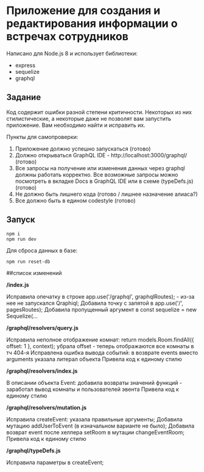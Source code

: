 # Приложение для создания и редактирования информации о встречах сотрудников

Написано для Node.js 8 и использует библиотеки:
* express
* sequelize
* graphql

## Задание
Код содержит ошибки разной степени критичности. Некоторых из них стилистические, а некоторые даже не позволят вам запустить приложение. Вам необходимо найти и исправить их.

Пункты для самопроверки:
1. Приложение должно успешно запускаться (готово)
2. Должно открываться GraphQL IDE - http://localhost:3000/graphql/ (готово)
3. Все запросы на получение или изменения данных через graphql должны работать корректно. Все возможные запросы можно посмотреть в вкладке Docs в GraphQL IDE или в схеме (typeDefs.js) (готово)
4. Не должно быть лишнего кода (готово / лишнее назначение алиаса?)
5. Все должно быть в едином codestyle (готово)

## Запуск
```
npm i
npm run dev
```

Для сброса данных в базе:
```
npm run reset-db
```

##список изменений

**/index.js**
 
Исправила опечатку в строке app.use('/graphql', graphqlRoutes); - из-за нее не запускался Qraphiql;
Добавила точку с запятой в app.use('/', pagesRoutes);
Добавила пропущенный аргумент в const sequelize = new Sequelize(...

**/graphql/resolvers/query.js**

Исправила неполное отображение комнат: return models.Room.findAll({ offset: 1 }, context); убрала offset - теперь отображаются все комнаты в тч 404-я
Исправлена ошибка вывода событий: в возврате events вместо arguments указала литерал объекта
Привела код к единому стилю

**/graphql/resolvers/index.js**

В описании объекта Event: добавила возвраты значений функций - заработал вывод комнаты и пользователей эвента
Привела код к единому стилю

**/graphql/resolvers/mutation.js**

Исправила createEvent: указала правильные аргументы; 
Добавила  мутацию addUserToEvent (в изначальном варианте не было);
Добавила возврат event после хелпера setRoom в мутации changeEventRoom;
Привела код к единому стилю

**/graphql/typeDefs.js**
 
Исправила параметры в createEvent;